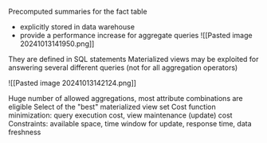 Precomputed summaries for the fact table
- explicitly stored in data warehouse
- provide a performance increase for aggregate queries
![[Pasted image 20241013141950.png]]

They are defined in SQL statements
Materialized views may be exploited for answering several different queries (not for all aggregation operators)

![[Pasted image 20241013142124.png]]

Huge number of allowed aggregations, most attribute combinations are eligible
Select of the "best" materialized view set
Cost function minimization: query execution cost, view maintenance (update) cost
Constraints: available space, time window for update, response time, data freshness


